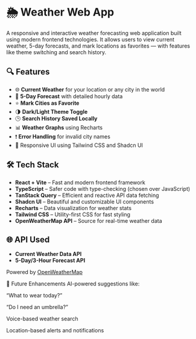 # 🌦️ Weather Web App

A responsive and interactive weather forecasting web application built using modern frontend technologies. It allows users to view current weather, 5-day forecasts, and mark locations as favorites — with features like theme switching and search history.

## 🔍 Features

- 🌐 **Current Weather** for your location or any city in the world
- 📅 **5-Day Forecast** with detailed hourly data
- ⭐ **Mark Cities as Favorite**
- 🌗 **Dark/Light Theme Toggle**
- 🕒 **Search History Saved Locally**
- 📊 **Weather Graphs** using Recharts
- ❗ **Error Handling** for invalid city names
- 🎯 Responsive UI using Tailwind CSS and Shadcn UI

## 🛠️ Tech Stack

- **React + Vite** – Fast and modern frontend framework
- **TypeScript** – Safer code with type-checking (chosen over JavaScript)
- **TanStack Query** – Efficient and reactive API data fetching
- **Shadcn UI** – Beautiful and customizable UI components
- **Recharts** – Data visualization for weather stats
- **Tailwind CSS** – Utility-first CSS for fast styling
- **OpenWeatherMap API** – Source for real-time weather data

## 🌐 API Used

- **Current Weather Data API**
- **5-Day/3-Hour Forecast API**

Powered by [OpenWeatherMap](https://openweathermap.org/api)

🌱 Future Enhancements
AI-powered suggestions like:

“What to wear today?”

“Do I need an umbrella?”

Voice-based weather search

Location-based alerts and notifications


